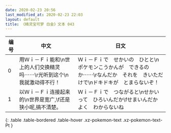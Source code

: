 ```yaml
---
date: 2020-02-23 20:56
last_modified_at: 2020-02-23 22:03
layout: default
title: 《精灵宝可梦 白金》文本 043
---
```

| 编号 | 中文 | 日文 |
| ---- | ---- | ---- |
| 0 | 用Ｗｉ－Ｆｉ能和\n世上的人们交换精灵吗⋯⋯\r光听到这个\n我就激动得不行！ | Ｗｉ－Ｆｉで　せかいの　ひとと\nポケモンこうかんが　できるのか⋯⋯\rなんだか　それを　きいただけで\nドキドキが　とまらないぞ！ |
| 1 | 以Ｗｉ－Ｆｉ连接起来的\n世界是宽广,\f还是狭小呢,搞不清楚。 | Ｗｉ－Ｆｉで　つながると\nせかい　って　ひろいんだか\fせまいんだか　よく　わからないね |
{: .table .table-bordered .table-hover .xz-pokemon-text .xz-pokemon-text-Pt }